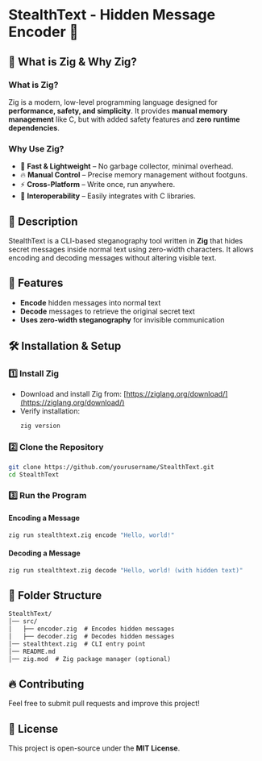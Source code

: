# StealthText - Hidden Message Encoder 🔐

## 🔷 What is Zig & Why Zig?
### **What is Zig?**
Zig is a modern, low-level programming language designed for **performance, safety, and simplicity**. It provides **manual memory management** like C, but with added safety features and **zero runtime dependencies**.

### **Why Use Zig?**
- 🚀 **Fast & Lightweight** – No garbage collector, minimal overhead.
- 🔥 **Manual Control** – Precise memory management without footguns.
- ⚡ **Cross-Platform** – Write once, run anywhere.
- 🔄 **Interoperability** – Easily integrates with C libraries.

## 📜 Description
StealthText is a CLI-based steganography tool written in **Zig** that hides secret messages inside normal text using zero-width characters. It allows encoding and decoding messages without altering visible text.

## 🚀 Features
- **Encode** hidden messages into normal text
- **Decode** messages to retrieve the original secret text
- **Uses zero-width steganography** for invisible communication

## 🛠️ Installation & Setup
### **1️⃣ Install Zig**
- Download and install Zig from: [https://ziglang.org/download/](https://ziglang.org/download/)
- Verify installation:
  ```sh
  zig version
  ```

### **2️⃣ Clone the Repository**
```sh
git clone https://github.com/yourusername/StealthText.git
cd StealthText
```

### **3️⃣ Run the Program**
#### **Encoding a Message**
```sh
zig run stealthtext.zig encode "Hello, world!"
```
#### **Decoding a Message**
```sh
zig run stealthtext.zig decode "Hello, world! (with hidden text)"
```

## 📂 Folder Structure
```txt
StealthText/  
│── src/  
│   ├── encoder.zig  # Encodes hidden messages  
│   ├── decoder.zig  # Decodes hidden messages  
│── stealthtext.zig  # CLI entry point  
│── README.md  
│── zig.mod  # Zig package manager (optional)  
```

## 🔥 Contributing
Feel free to submit pull requests and improve this project!

## 📜 License
This project is open-source under the **MIT License**.
